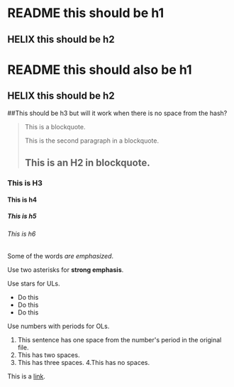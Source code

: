 README this should be h1
========================


HELIX this should be h2
-----------------------


# README this should also be h1

## HELIX this should be h2

##This should be h3 but will it work when there is no space from the hash?

> This is a blockquote.
>
> This is the second paragraph in a blockquote.
>
> ## This is an H2 in blockquote.

### This is H3

#### This is h4

##### This is h5

###### This is h6

Some of the words *are emphasized*.

Use two asterisks for **strong emphasis**.

Use stars for ULs. 

* Do this
* Do this
* Do this

Use numbers with periods for OLs.

1. This sentence has one space from the number's period in the original file.
2.  This has two spaces.
3.   This has three spaces.
4.This has no spaces.

This is a [link](http://www.google.com/).




